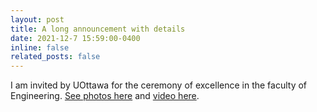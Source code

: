 ```yaml
---
layout: post
title: A long announcement with details
date: 2021-12-7 15:59:00-0400
inline: false
related_posts: false
---
```


I am invited by UOttawa for the ceremony of excellence in the faculty of Engineering. <a href="https://www.flickr.com/photos/uottawa-genie-engineering/51751071768/in/album-72157720294869920/" target="_blank">See photos here</a> and <a href="https://youtu.be/5q9uvza9L4c?t=2774" target="_blank">video here</a>.
